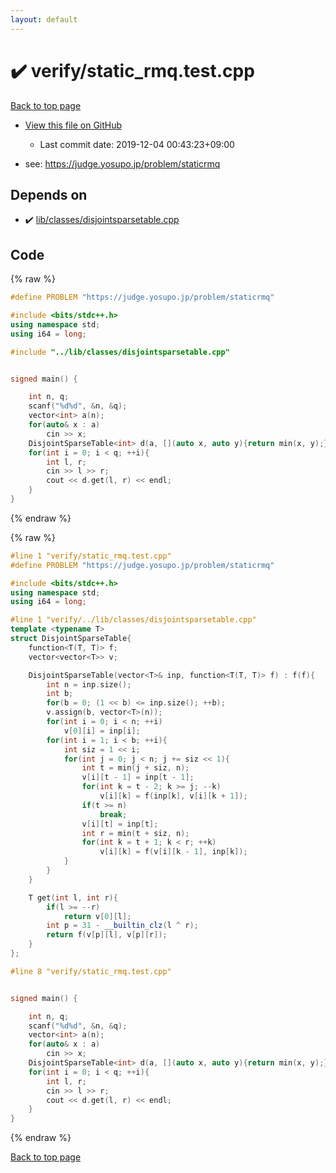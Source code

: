 ```yaml
---
layout: default
---
```


<!-- mathjax config similar to math.stackexchange -->
<script type="text/javascript" async
  src="https://cdnjs.cloudflare.com/ajax/libs/mathjax/2.7.5/MathJax.js?config=TeX-MML-AM_CHTML">
</script>
<script type="text/x-mathjax-config">
  MathJax.Hub.Config({
    TeX: { equationNumbers: { autoNumber: "AMS" }},
    tex2jax: {
      inlineMath: [ ['$','$'] ],
      processEscapes: true
    },
    "HTML-CSS": { matchFontHeight: false },
    displayAlign: "left",
    displayIndent: "2em"
  });
</script>

<script type="text/javascript" src="https://cdnjs.cloudflare.com/ajax/libs/jquery/3.4.1/jquery.min.js"></script>
<script src="https://cdn.jsdelivr.net/npm/jquery-balloon-js@1.1.2/jquery.balloon.min.js" integrity="sha256-ZEYs9VrgAeNuPvs15E39OsyOJaIkXEEt10fzxJ20+2I=" crossorigin="anonymous"></script>
<script type="text/javascript" src="../../assets/js/copy-button.js"></script>
<link rel="stylesheet" href="../../assets/css/copy-button.css" />


# :heavy_check_mark: verify/static_rmq.test.cpp

<a href="../../index.html">Back to top page</a>

* <a href="{{ site.github.repository_url }}/blob/master/verify/static_rmq.test.cpp">View this file on GitHub</a>
    - Last commit date: 2019-12-04 00:43:23+09:00


* see: <a href="https://judge.yosupo.jp/problem/staticrmq">https://judge.yosupo.jp/problem/staticrmq</a>


## Depends on

* :heavy_check_mark: <a href="../../library/lib/classes/disjointsparsetable.cpp.html">lib/classes/disjointsparsetable.cpp</a>


## Code

<a id="unbundled"></a>
{% raw %}
```cpp
#define PROBLEM "https://judge.yosupo.jp/problem/staticrmq"

#include <bits/stdc++.h>
using namespace std;
using i64 = long;

#include "../lib/classes/disjointsparsetable.cpp"


signed main() {

    int n, q;
    scanf("%d%d", &n, &q);
    vector<int> a(n);
    for(auto& x : a)
        cin >> x;
    DisjointSparseTable<int> d(a, [](auto x, auto y){return min(x, y);});
    for(int i = 0; i < q; ++i){
        int l, r;
        cin >> l >> r;
        cout << d.get(l, r) << endl;
    }
}

```
{% endraw %}

<a id="bundled"></a>
{% raw %}
```cpp
#line 1 "verify/static_rmq.test.cpp"
#define PROBLEM "https://judge.yosupo.jp/problem/staticrmq"

#include <bits/stdc++.h>
using namespace std;
using i64 = long;

#line 1 "verify/../lib/classes/disjointsparsetable.cpp"
template <typename T>
struct DisjointSparseTable{
    function<T(T, T)> f;
    vector<vector<T>> v;

    DisjointSparseTable(vector<T>& inp, function<T(T, T)> f) : f(f){
        int n = inp.size();
        int b;
        for(b = 0; (1 << b) <= inp.size(); ++b);
        v.assign(b, vector<T>(n));
        for(int i = 0; i < n; ++i)
            v[0][i] = inp[i];
        for(int i = 1; i < b; ++i){
            int siz = 1 << i;
            for(int j = 0; j < n; j += siz << 1){
                int t = min(j + siz, n);
                v[i][t - 1] = inp[t - 1];
                for(int k = t - 2; k >= j; --k)
                    v[i][k] = f(inp[k], v[i][k + 1]);
                if(t >= n)
                    break;
                v[i][t] = inp[t];
                int r = min(t + siz, n);
                for(int k = t + 1; k < r; ++k)
                    v[i][k] = f(v[i][k - 1], inp[k]);
            }
        }
    }

    T get(int l, int r){
        if(l >= --r)
            return v[0][l];
        int p = 31 - __builtin_clz(l ^ r);
        return f(v[p][l], v[p][r]);
    }
};

#line 8 "verify/static_rmq.test.cpp"


signed main() {

    int n, q;
    scanf("%d%d", &n, &q);
    vector<int> a(n);
    for(auto& x : a)
        cin >> x;
    DisjointSparseTable<int> d(a, [](auto x, auto y){return min(x, y);});
    for(int i = 0; i < q; ++i){
        int l, r;
        cin >> l >> r;
        cout << d.get(l, r) << endl;
    }
}

```
{% endraw %}

<a href="../../index.html">Back to top page</a>

